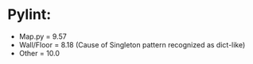 # Pylint:
- Map.py = 9.57
- Wall/Floor = 8.18 (Cause of Singleton pattern recognized as dict-like)
- Other = 10.0

